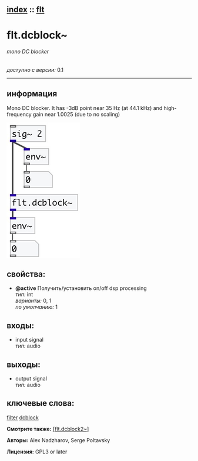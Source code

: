 [index](index.html) :: [flt](category_flt.html)
---

# flt.dcblock~

###### mono DC blocker

*доступно с версии:* 0.1

---


## информация
Mono DC blocker. It has -3dB point near 35 Hz (at 44.1 kHz) and high-frequency gain near 1.0025 (due to no scaling)


[![example](../examples/img/flt.dcblock~.jpg)](../examples/pd/flt.dcblock~.pd)







## свойства:

* **@active** 
Получить/установить on/off dsp processing<br>
_тип:_ int<br>
_варианты:_ 0, 1<br>
_по умолчанию:_ 1<br>



## входы:

* input signal<br>
_тип:_ audio



## выходы:

* output signal<br>
_тип:_ audio



## ключевые слова:

[filter](keywords/filter.html)
[dcblock](keywords/dcblock.html)



**Смотрите также:**
[\[flt.dcblock2~\]](flt.dcblock2~.html)




**Авторы:** Alex Nadzharov, Serge Poltavsky




**Лицензия:** GPL3 or later





